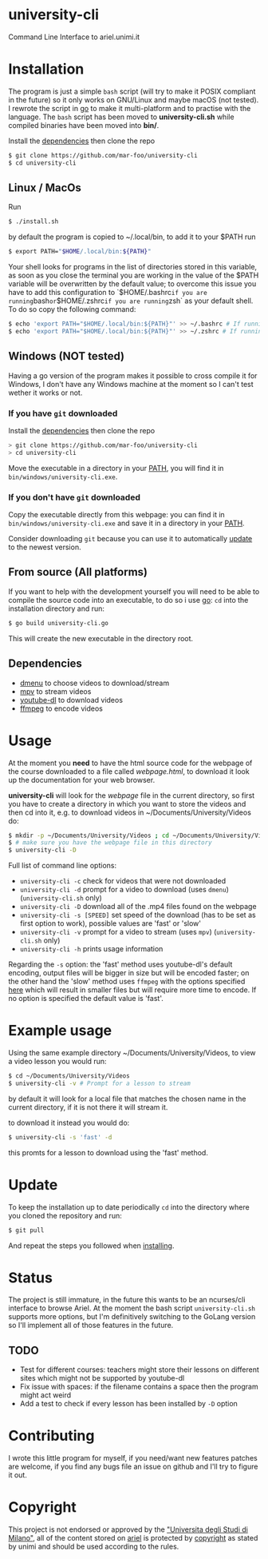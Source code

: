 # university-cli
Command Line Interface to ariel.unimi.it

# Installation
The program is just a simple `bash` script (will try to make it POSIX compliant in the future) so it only works on GNU/Linux and maybe macOS (not tested).
I rewrote the script in [go](https://golang.org) to make it multi-platform and to practise with the language. The `bash` script has been moved to **university-cli.sh** while compiled binaries have been moved into **bin/**.

Install the [dependencies](#dependencies) then clone the repo

~~~ sh
$ git clone https://github.com/mar-foo/university-cli
$ cd university-cli
~~~

## Linux / MacOs
Run

~~~ sh
$ ./install.sh
~~~

by default the program is copied to ~/.local/bin, to add it to your $PATH run

~~~ sh
$ export PATH="$HOME/.local/bin:${PATH}"
~~~

Your shell looks for programs in the list of directories stored in this variable, as soon as you close the terminal you are working in the value of the $PATH variable will be overwritten by the default value; to overcome this issue you have to add this configuration to `$HOME/.bashrc` if you are running `bash` or `$HOME/.zshrc` if you are running `zsh` as your default shell. To do so copy the following command:

~~~ sh
$ echo 'export PATH="$HOME/.local/bin:${PATH}"' >> ~/.bashrc # If running bash
$ echo 'export PATH="$HOME/.local/bin:${PATH}"' >> ~/.zshrc # If running zsh
~~~

## Windows (NOT tested)
Having a go version of the program makes it possible to cross compile it for Windows, I don't have any Windows machine at the moment so I can't test wether it works or not.

### If you have `git` downloaded
Install the [dependencies](#dependencies) then clone the repo

~~~ sh
> git clone https://github.com/mar-foo/university-cli
> cd university-cli
~~~

Move the executable in a directory in your [PATH](https://stackoverflow.com/questions/45072617/default-values-of-path-variables-in-windows-10), you will find it in `bin/windows/university-cli.exe`.
<!-- Alternatively if you have `GNU Make` installed you can simply run:

~~~ sh
> make install
~~~ -->

### If you **don't** have `git` downloaded
Copy the executable directly from this webpage: you can find it in `bin/windows/university-cli.exe` and save it in a directory in your [PATH](https://stackoverflow.com/questions/45072617/default-values-of-path-variables-in-windows-10).

Consider downloading `git` because you can use it to automatically [update](#update) to the newest version.

## From source (All platforms)
If you want to help with the development yourself you will need to be able to compile the source code into an executable, to do so i use [go](https://golang.org): `cd` into the installation directory and run:

~~~ sh
$ go build university-cli.go
~~~

This will create the new executable in the directory root.

## Dependencies
- [dmenu](https://tools.suckless.org/dmenu) to choose videos to download/stream
- [mpv](https://mpv.io) to stream videos
- [youtube-dl](https://youtube-dl.org) to download videos
- [ffmpeg](https://ffmpeg.org) to encode videos

# Usage
At the moment you **need** to have the html source code for the webpage of the course downloaded to a file called *webpage.html*, to download it look up the documentation for your web browser.

**university-cli** will look for the *webpage* file in the current directory, so first you have to create a directory in which you want to store the videos and then cd into it, e.g. to download videos in ~/Documents/University/Videos do:

~~~ sh
$ mkdir -p ~/Documents/University/Videos ; cd ~/Documents/University/Videos # make the directory if it is not there
$ # make sure you have the webpage file in this directory
$ university-cli -D
~~~

Full list of command line options:
- `university-cli -c` check for videos that were not downloaded
- `university-cli -d` prompt for a video to download (uses `dmenu`) (`university-cli.sh` only)
- `university-cli -D` download all of the .mp4 files found on the webpage
- `university-cli -s [SPEED]` set speed of the download (has to be set as first option to work), possible values are 'fast' or 'slow'
- `university-cli -v` prompt for a video to stream (uses `mpv`) (`university-cli.sh` only)
- `university-cli -h` prints usage information

Regarding the `-s` option: the 'fast' method uses youtube-dl's default encoding, output files will be bigger in size but will be encoded faster; on the other hand the 'slow' method uses `ffmpeg` with the options specified [here](https://wiki.studentiunimi.it/guida:scaricare_videolezioni_ariel) which will result in smaller files but will require more time to encode. If no option is specified the default value is 'fast'.

# Example usage
Using the same example directory ~/Documents/University/Videos, to view a video lesson you would run:

~~~ sh
$ cd ~/Documents/University/Videos
$ university-cli -v # Prompt for a lesson to stream
~~~
by default it will look for a local file that matches the chosen name in the current directory, if it is not there it will stream it.

to download it instead you would do:

~~~ sh
$ university-cli -s 'fast' -d
~~~
this promts for a lesson to download using the 'fast' method.

# Update
To keep the installation up to date periodically `cd` into the directory where you cloned the repository and run:

~~~ sh
$ git pull
~~~

And repeat the steps you followed when [installing](#Installation).

# Status
The project is still immature, in the future this wants to be an ncurses/cli interface to browse Ariel.
At the moment the bash script `university-cli.sh` supports more options, but I'm definitively switching to the GoLang version so I'll implement all of those features in the future.

## TODO
- Test for different courses: teachers might store their lessons on different sites which might not be supported by youtube-dl
- Fix issue with spaces: if the filename contains a space then the program might act weird
- Add a test to check if every lesson has been installed by `-D` option

# Contributing
I wrote this little program for myself, if you need/want new features patches are welcome, if you find any bugs file an issue on github and I'll try to figure it out.

# Copyright
This project is not endorsed or approved by the ["Universita degli Studi di Milano"](https://unimi.it), all of the content stored on [ariel](https://ariel.unimi.it) is protected by [copyright](https://ariel.unimi.it/documenti/copyright) as stated by unimi and should be used according to the rules.
